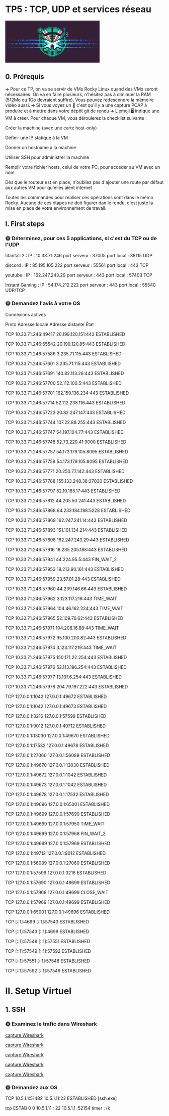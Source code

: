 # TP5 : TCP, UDP et services réseau
![Alt text](image.png)

## 0. Prérequis

➜ Pour ce TP, on va se servir de VMs Rocky Linux quand des VMs seront nécessaires. On va en faire plusieurs, n'hésitez pas à diminuer la RAM (512Mo ou 1Go devraient suffire). Vous pouvez redescendre la mémoire vidéo aussi.
➜ Si vous voyez un 🦈 c'est qu'il y a une capture PCAP à produire et à mettre dans votre dépôt git de rendu
➜ L'emoji 🖥️ indique une VM à créer. Pour chaque VM, vous déroulerez la checklist suivante :


 Créer la machine (avec une carte host-only)

 Définir une IP statique à la VM

 Donner un hostname à la machine

 Utiliser SSH pour administrer la machine

 Remplir votre fichier hosts, celui de votre PC, pour accéder au VM avec un nom

 Dès que le routeur est en place, n'oubliez pas d'ajouter une route par défaut aux autres VM pour qu'elles aient internet


Toutes les commandes pour réaliser ces opérations sont dans le mémo Rocky. Aucune de ces étapes ne doit figurer dan le rendu, c'est juste la mise en place de votre environnement de travail.
## I. First steps

### 🌞 Déterminez, pour ces 5 applications, si c'est du TCP ou de l'UDP

titanfall 2 : IP : 10.33.71.246 port serveur : 37005  port local : 38115  UDP

discord :  IP : 85.195.105.222 port serveur : 55561  port local : 443  TCP

youtube  : IP : 162.247.243.29 port serveur : 443 port local : 57403  TCP

Instant Gaming : IP : 54.174.212.222 port serveur : 443 port local : 55540 UDP/TCP

### 🌞 Demandez l'avis à votre OS
Connexions actives

Proto  Adresse locale         Adresse distante       État

TCP    10.33.71.246:49417     20.199.120.151:443     ESTABLISHED

TCP    10.33.71.246:55542     20.199.120.85:443      ESTABLISHED

TCP    10.33.71.246:57586     3.235.71.115:443       ESTABLISHED

TCP    10.33.71.246:57601     3.235.71.115:443       ESTABLISHED

TCP    10.33.71.246:57691     140.82.113.26:443      ESTABLISHED

TCP    10.33.71.246:57700     52.112.100.5:443       ESTABLISHED

TCP    10.33.71.246:57701     162.159.136.234:443    ESTABLISHED

TCP    10.33.71.246:57714     52.112.238.116:443     ESTABLISHED

TCP    10.33.71.246:57723     20.82.247.147:443      ESTABLISHED
  
TCP    10.33.71.246:57744     107.22.88.255:443      ESTABLISHED

TCP    10.33.71.246:57747     54.197.104.77:443      ESTABLISHED

TCP    10.33.71.246:57748     52.73.220.41:9000      ESTABLISHED

TCP    10.33.71.246:57757     54.173.179.105:8095    ESTABLISHED

TCP    10.33.71.246:57759     54.173.179.105:8095    ESTABLISHED

TCP    10.33.71.246:57771     20.250.77.142:443      ESTABLISHED

TCP    10.33.71.246:57788     155.133.248.38:27030   ESTABLISHED

TCP    10.33.71.246:57797     52.10.185.17:443       ESTABLISHED

TCP    10.33.71.246:57812     44.205.50.241:443      ESTABLISHED

TCP    10.33.71.246:57868     64.233.184.188:5228    ESTABLISHED

TCP    10.33.71.246:57869     162.247.241.14:443     ESTABLISHED

TCP    10.33.71.246:57893     151.101.134.214:443    ESTABLISHED

TCP    10.33.71.246:57898     162.247.243.29:443     ESTABLISHED

TCP    10.33.71.246:57916     18.235.205.188:443     ESTABLISHED

TCP    10.33.71.246:57941     44.224.95.5:443        FIN_WAIT_2

TCP    10.33.71.246:57953     18.213.90.161:443      ESTABLISHED

TCP    10.33.71.246:57959     23.57.81.28:443        ESTABLISHED

TCP    10.33.71.246:57960     44.239.146.66:443      ESTABLISHED

TCP    10.33.71.246:57962     3.123.117.219:443      TIME_WAIT

TCP    10.33.71.246:57964     104.46.162.224:443     TIME_WAIT

TCP    10.33.71.246:57965     52.109.76.62:443       ESTABLISHED

TCP    10.33.71.246:57971     104.208.16.88:443      TIME_WAIT

TCP    10.33.71.246:57972     95.100.200.82:443      ESTABLISHED

TCP    10.33.71.246:57974     3.123.117.219:443      TIME_WAIT

TCP    10.33.71.246:57975     150.171.22.254:443     ESTABLISHED

TCP    10.33.71.246:57976     52.113.196.254:443     ESTABLISHED

TCP    10.33.71.246:57977     13.107.6.254:443       ESTABLISHED

TCP    10.33.71.246:57978     204.79.197.222:443     ESTABLISHED

TCP    127.0.0.1:1042         127.0.0.1:49672        ESTABLISHED

TCP    127.0.0.1:1042         127.0.0.1:49673        ESTABLISHED

TCP    127.0.0.1:3216         127.0.0.1:57599        ESTABLISHED

TCP    127.0.0.1:9012         127.0.0.1:49712        ESTABLISHED

TCP    127.0.0.1:13030        127.0.0.1:49670        ESTABLISHED

TCP    127.0.0.1:17532        127.0.0.1:49678        ESTABLISHED

TCP    127.0.0.1:27060        127.0.0.1:56089        ESTABLISHED

TCP    127.0.0.1:49670        127.0.0.1:13030        ESTABLISHED

TCP    127.0.0.1:49672        127.0.0.1:1042         ESTABLISHED

TCP    127.0.0.1:49673        127.0.0.1:1042         ESTABLISHED

TCP    127.0.0.1:49678        127.0.0.1:17532        ESTABLISHED

TCP    127.0.0.1:49696        127.0.0.1:65001        ESTABLISHED

TCP    127.0.0.1:49699        127.0.0.1:57690        ESTABLISHED

TCP    127.0.0.1:49699        127.0.0.1:57950        TIME_WAIT

TCP    127.0.0.1:49699        127.0.0.1:57968        FIN_WAIT_2

TCP    127.0.0.1:49699        127.0.0.1:57969        ESTABLISHED

TCP    127.0.0.1:49712        127.0.0.1:9012         ESTABLISHED

TCP    127.0.0.1:56089        127.0.0.1:27060        ESTABLISHED

TCP    127.0.0.1:57599        127.0.0.1:3216         ESTABLISHED

TCP    127.0.0.1:57690        127.0.0.1:49699        ESTABLISHED

TCP    127.0.0.1:57968        127.0.0.1:49699        CLOSE_WAIT

TCP    127.0.0.1:57969        127.0.0.1:49699        ESTABLISHED

TCP    127.0.0.1:65001        127.0.0.1:49696        ESTABLISHED

TCP    [::1]:4699             [::1]:57543            ESTABLISHED

TCP    [::1]:57543            [::1]:4699             ESTABLISHED

TCP    [::1]:57548            [::1]:57551            ESTABLISHED

TCP    [::1]:57549            [::1]:57592            ESTABLISHED

TCP    [::1]:57551            [::1]:57548            ESTABLISHED

TCP    [::1]:57592            [::1]:57549            ESTABLISHED

# II. Setup Virtuel

## 1. SSH

### 🌞 Examinez le trafic dans Wireshark

[capture Wireshark](./TP-réseaux5.capture1.pcapng)

[capture Wireshark](./TP-réseaux5.capture2.pcapng)

[capture Wireshark](./TP-réseaux5.capture3.pcapng)

[capture Wireshark](./TP-réseaux5.capture4.pcapng)

[capture Wireshark](./TP-réseaux5.capture5.pcapng)

### 🌞 Demandez aux OS

TCP    10.5.1.1:51482         10.5.1.11:22           ESTABLISHED
[ssh.exe]

tcp ESTAB 0 0 10.5.1.11 : 22  10.5.1.1 :52154 timer : (k